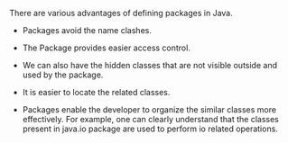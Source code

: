 There are various advantages of defining packages in Java.

-   Packages avoid the name clashes.

-   The Package provides easier access control.

-   We can also have the hidden classes that are not visible outside and
used by the package.

-   It is easier to locate the related classes.

-   Packages enable the developer to organize the similar classes more
effectively. For example, one can clearly understand that the
classes present in java.io package are used to perform io related
operations.